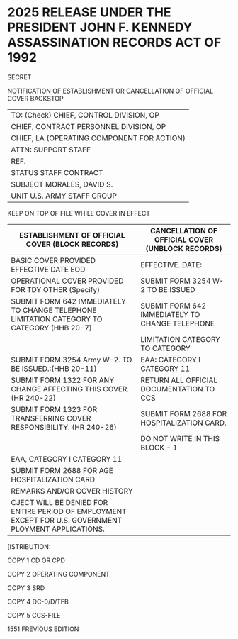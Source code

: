 # 2025 RELEASE UNDER THE PRESIDENT JOHN F. KENNEDY ASSASSINATION RECORDS ACT OF 1992

SECRET

NOTIFICATION OF ESTABLISHMENT OR CANCELLATION OF OFFICIAL COVER BACKSTOP

|                                            |
| ------------------------------------------ |
| TO: (Check) CHIEF, CONTROL DIVISION, OP    |
| CHIEF, CONTRACT PERSONNEL DIVISION, OP     |
| CHIEF, LA (OPERATING COMPONENT FOR ACTION) |
| ATTN: SUPPORT STAFF                        |
| REF.                                       |
| STATUS STAFF CONTRACT                      |
| SUBJECT MORALES, DAVID S.                  |
| UNIT U.S. ARMY STAFF GROUP                 |

KEEP ON TOP OF FILE WHILE COVER IN EFFECT

| ESTABLISHMENT OF OFFICIAL COVER (BLOCK RECORDS)                                                        | CANCELLATION OF OFFICIAL COVER (UNBLOCK RECORDS) |
| ------------------------------------------------------------------------------------------------------ | ------------------------------------------------ |
| BASIC COVER PROVIDED EFFECTIVE DATE EOD                                                                | EFFECTIVE..DATE:                                 |
| OPERATIONAL COVER PROVIDED FOR TDY OTHER (Specify)                                                     | SUBMIT FORM 3254 W-2 TO BE ISSUED                |
| SUBMIT FORM 642 IMMEDIATELY TO CHANGE TELEPHONE LIMITATION CATEGORY TO CATEGORY (HHB 20-7)             | SUBMIT FORM 642 IMMEDIATELY TO CHANGE TELEPHONE  |
|                                                                                                        | LIMITATION CATEGORY TO CATEGORY                  |
| SUBMIT FORM 3254 Army W-2. TO BE ISSUED.:(HHB 20-11)                                                   | EAA: CATEGORY I CATEGORY 11                      |
| SUBMIT FORM 1322 FOR ANY CHANGE AFFECTING THIS COVER. (HR 240-22)                                      | RETURN ALL OFFICIAL DOCUMENTATION TO CCS         |
| SUBMIT FORM 1323 FOR TRANSFERRING COVER RESPONSIBILITY. (HR 240-26)                                    | SUBMIT FORM 2688 FOR HOSPITALIZATION CARD.       |
|                                                                                                        | DO NOT WRITE IN THIS BLOCK - 1                   |
| EAA, CATEGORY I CATEGORY 11                                                                            |                                                  |
| SUBMIT FORM 2688 FOR AGE HOSPITALIZATION CARD                                                          |                                                  |
| REMARKS AND/OR COVER HISTORY                                                                           |                                                  |
| CJECT WILL BE DENIED FOR ENTIRE PERIOD OF EMPLOYMENT EXCEPT FOR U.S. GOVERNMENT PLOYMENT APPLICATIONS. |                                                  |

[ISTRIBUTION:

COPY 1 CD OR CPD

COPY 2 OPERATING COMPONENT

COPY 3 SRD

COPY 4 DC-0/D/TFB

COPY 5 CCS-FILE

1551 FREVIOUS EDITION
